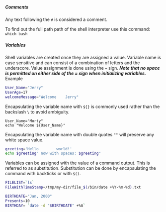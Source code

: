 ##### Comments
Any text following the `#` is considered a comment.

To find out the full path path of the shell interpreter use this command: `which bash`

##### Variables
Shell variables are created once they are assigned a value. Variable name is case sensitive and can consist of a combination of letters and the underscore. Value assignment is done using the `=` sign. ***Note that no space is permitted on either side of the = sign when initializing variables.***
Example
```Bash
User_Name="Jerry"
UserAge=17
welcomeMessage="Welcome    Jerry"
```

Encapsulating the variable name with `${}` is commonly used rather than the backslash `\` to avoid ambiguity.
```
User_Name="Morty"
echo "Welcome ${User_Name}"
```

Encapsulating the variable name with double quotes `""` will preserve any white space value.
```bash
greeting='Hello        world!'
echo $greeting" now with spaces: $greeting"
```

Variables can be assigned with the value of a command output. This is referred to as substitution. Substitution can be done by encapsulating the command with backticks or with `$()`.
```bash
FILELIST=`ls`
FileWithTimeStamp=/tmp/my-dir/file_$(/bin/date +%Y-%m-%d).txt
```

```bash
BIRTHDATE="Jan, 2000"
Presents=10
BIRTHDAY= `date -d "$BIRTHDATE" +%A`
```